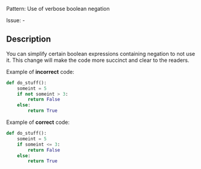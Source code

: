 Pattern: Use of verbose boolean negation

Issue: -

## Description


You can simplify certain boolean expressions containing negation to not use it. This change will make the code more succinct and clear to the readers.


Example of **incorrect** code:
```python
def do_stuff():
    someint = 5
    if not someint > 3:
        return False
    else:
        return True
```

Example of **correct** code:
```python
def do_stuff():
    someint = 5
    if someint <= 3:
        return False
    else:
        return True
```

